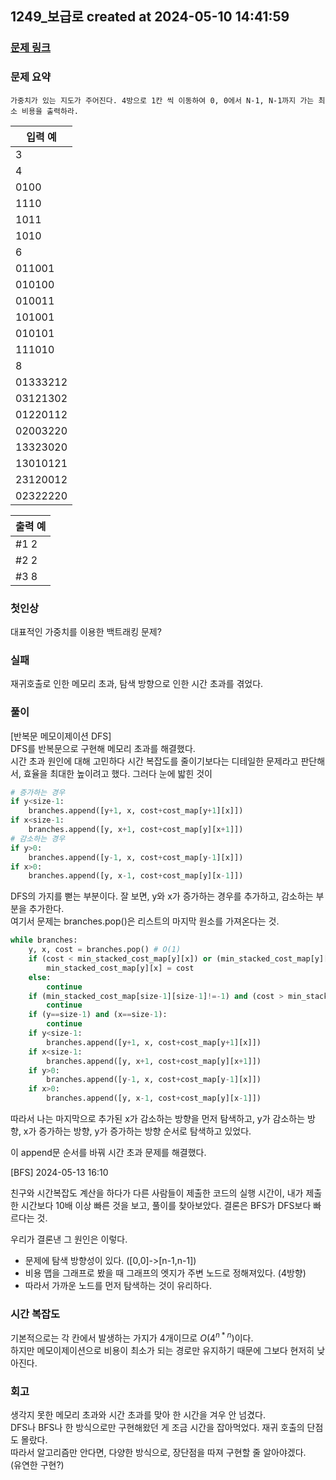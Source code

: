 ## 1249_보급로 created at 2024-05-10 14:41:59
### [문제 링크](https://swexpertacademy.com/main/code/problem/problemDetail.do?contestProbId=AV15QRX6APsCFAYD)

### 문제 요약
    가중치가 있는 지도가 주어진다. 4방으로 1칸 씩 이동하여 0, 0에서 N-1, N-1까지 가는 최소 비용을 출력하라.
    

| 입력 예 |
| --- |  
|3|
|4|
|0100|
|1110|
|1011|
|1010|
|6|
|011001|
|010100|
|010011|
|101001|
|010101|
|111010|
|8|
|01333212|
|03121302|
|01220112|
|02003220|
|13323020|
|13010121|
|23120012|
|02322220|

| 출력 예 |
| --- |
|#1 2|
|#2 2|
|#3 8|

### 첫인상
대표적인 가중치를 이용한 백트래킹 문제?

### 실패
재귀호출로 인한 메모리 초과, 탐색 방향으로 인한 시간 초과를 겪었다.

### 풀이   
[반복문 메모이제이션 DFS]  
DFS를 반복문으로 구현해 메모리 초과를 해결했다.  
시간 초과 원인에 대해 고민하다 시간 복잡도를 줄이기보다는 디테일한 문제라고 판단해서, 효율을 최대한 높이려고 했다. 그러다 눈에 밟힌 것이
``` python
# 증가하는 경우
if y<size-1:
    branches.append([y+1, x, cost+cost_map[y+1][x]])
if x<size-1:
    branches.append([y, x+1, cost+cost_map[y][x+1]])
# 감소하는 경우
if y>0:
    branches.append([y-1, x, cost+cost_map[y-1][x]])
if x>0:
    branches.append([y, x-1, cost+cost_map[y][x-1]])
```
DFS의 가지를 뻗는 부분이다. 잘 보면, y와 x가 증가하는 경우를 추가하고, 감소하는 부분을 추가한다.  
여기서 문제는 branches.pop()은 리스트의 마지막 원소를 가져온다는 것.  
```python
while branches:
    y, x, cost = branches.pop() # O(1)
    if (cost < min_stacked_cost_map[y][x]) or (min_stacked_cost_map[y][x]==-1):
        min_stacked_cost_map[y][x] = cost
    else:
        continue
    if (min_stacked_cost_map[size-1][size-1]!=-1) and (cost > min_stacked_cost_map[size-1][size-1]):
        continue
    if (y==size-1) and (x==size-1):
        continue
    if y<size-1:
        branches.append([y+1, x, cost+cost_map[y+1][x]])
    if x<size-1:
        branches.append([y, x+1, cost+cost_map[y][x+1]])
    if y>0:
        branches.append([y-1, x, cost+cost_map[y-1][x]])
    if x>0:
        branches.append([y, x-1, cost+cost_map[y][x-1]])
```

따라서 나는 마지막으로 추가된 x가 감소하는 방향을 먼저 탐색하고, y가 감소하는 방향, x가 증가하는 방향, y가 증가하는 방향 순서로 탐색하고 있었다.

이 append문 순서를 바꿔 시간 초과 문제를 해결했다.

[BFS] 2024-05-13 16:10

친구와 시간복잡도 계산을 하다가 다른 사람들이 제출한 코드의 실행 시간이, 내가 제출한 시간보다 10배 이상 빠른 것을 보고, 풀이를 찾아보았다. 결론은 BFS가 DFS보다 빠르다는 것.

우리가 결론낸 그 원인은 이렇다.
- 문제에 탐색 방향성이 있다. ([0,0]->[n-1,n-1])
- 비용 맵을 그래프로 봤을 때 그래프의 엣지가 주변 노드로 정해져있다. (4방향)
- 따라서 가까운 노드를 먼저 탐색하는 것이 유리하다.

### 시간 복잡도
기본적으로는 각 칸에서 발생하는 가지가 4개이므로 $O(4^{n*n})$이다.  
하지만 메모이제이션으로 비용이 최소가 되는 경로만 유지하기 때문에 그보다 현저히 낮아진다.  

### 회고
생각지 못한 메모리 초과와 시간 초과를 맞아 한 시간을 겨우 안 넘겼다.  
DFS나 BFS나 한 방식으로만 구현해왔던 게 조금 시간을 잡아먹었다. 재귀 호출의 단점도 몰랐다.  
따라서 알고리즘만 안다면, 다양한 방식으로, 장단점을 따져 구현할 줄 알아야겠다.  
(유연한 구현?)  